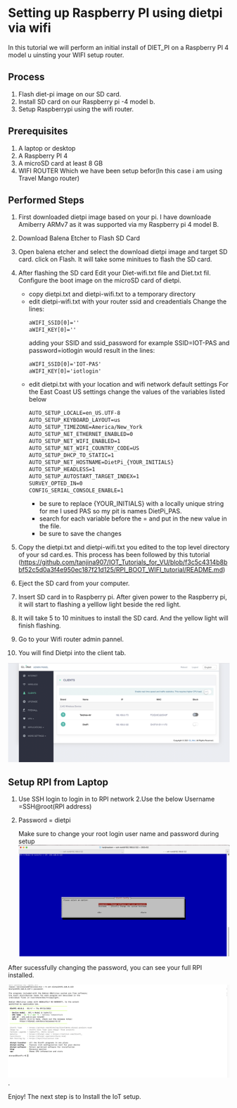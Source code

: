 # Setting up Raspberry PI  using dietpi via wifi #

In this tutorial we will perform an initial install of DIET_PI on a Raspberry PI 4 model u uinsting your WIFI setup router.

## Process 
1. Flash diet-pi image on our SD card.
2. Install SD card on our Raspberry pi -4 model b. 
3. Setup Raspberrypi using the wifi router.


## Prerequisites  ##

 1. A laptop or desktop 
 2. A Raspberry PI  4 
 3. A microSD card at least 8 GB
 4. WIFI ROUTER Which we have been setup befor(In this case i am using Travel Mango router)

## Performed  Steps ##
1. First downloaded dietpi image based on your pi. I have downloade Amiberry ARMv7  as it was supported via my Raspberry pi 4 model B.
2. Download Balena Etcher to Flash SD Card 
3. Open balena etcher and select the download dietpi image and target SD card. click on Flash. It will take some minitues to flash the SD card. 
4. After flashing the SD card 
Edit your Diet-wifi.txt file and Diet.txt fil. Configure the boot image on the microSD card of dietpi.
   - copy dietpi.txt and dietpi-wifi.txt to a temporary directory
   - edit dietpi-wifi.txt with your router ssid and creadentials
      Change the lines:
      ```
      aWIFI_SSID[0]=''
      aWIFI_KEY[0]=''
      ```
      adding your SSID and ssid_password for example SSID=IOT-PAS and password=iotlogin would result in the lines:
      ```
      aWIFI_SSID[0]='IOT-PAS'
      aWIFI_KEY[0]='iotlogin'
      ```
   - edit dietpi.txt with your location and wifi network default settings
     For the East Coast US settings change the values of the variables listed below
      ```
      AUTO_SETUP_LOCALE=en_US.UTF-8
      AUTO_SETUP_KEYBOARD_LAYOUT=us
      AUTO_SETUP_TIMEZONE=America/New_York
      AUTO_SETUP_NET_ETHERNET_ENABLED=0
      AUTO_SETUP_NET_WIFI_ENABLED=1
      AUTO_SETUP_NET_WIFI_COUNTRY_CODE=US
      AUTO_SETUP_DHCP_TO_STATIC=1
      AUTO_SETUP_NET_HOSTNAME=DietPi_{YOUR_INITIALS}
      AUTO_SETUP_HEADLESS=1
      AUTO_SETUP_AUTOSTART_TARGET_INDEX=1
      SURVEY_OPTED_IN=0
      CONFIG_SERIAL_CONSOLE_ENABLE=1
      ```
      - be sure to replace {YOUR_INITIALS} with a locally unique string for me I used PAS so my pit is names DietPi_PAS.
      - search for each variable before the = and put in the new value in the file.
      - be sure to save the changes
5. Copy the dietpi.txt and dietpi-wifi.txt you edited to the top level directory of your sd card.es. This process has been followed by this tutorial 
(https://github.com/tanjina907/IOT_Tutorials_for_VU/blob/f3c5c4314b8bbf52c5d0a3f4e950ec187f21d125/RPI_BOOT_WIFI_tutorial/README.md)

6. Eject the SD card from your computer. 
7. Insert SD card in to Raspberry pi. After given power to the Raspberry pi, it will start to flashing a yelllow light beside the red light. 
8. It will take 5 to 10 minitues to install the SD card. And the yellow light will finish flashing.
9. Go to your Wifi router admin pannel. 
10. You will find Dietpi into the client tab.

![image1](/RPI_tutorial/Image/image01.png)

## Setup RPI from Laptop ##
1. Use SSH login to login in to RPI network 
2.Use the below Username =SSH@root(RPI address)
4. Password = dietpi
   
   Make sure to change your root login user name and password during setup
![image1](/RPI_tutorial/Image/image04.png)

After sucessfully changing the password, you can see your full RPI installed.

![image1](/RPI_tutorial/Image/image05.png).

Enjoy!
The next step is to Install the IoT setup.
